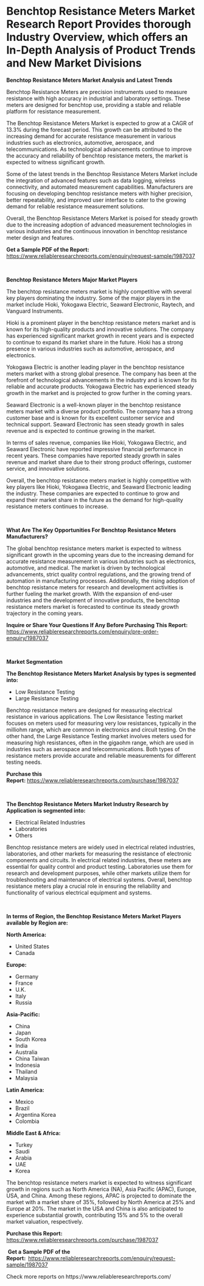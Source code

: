 <p><h1>Benchtop Resistance Meters Market Research Report Provides thorough Industry Overview, which offers an In-Depth Analysis of Product Trends and New Market Divisions</h1></p><p><strong>Benchtop Resistance Meters Market Analysis and Latest Trends</strong></p>
<p><p>Benchtop Resistance Meters are precision instruments used to measure resistance with high accuracy in industrial and laboratory settings. These meters are designed for benchtop use, providing a stable and reliable platform for resistance measurement.</p><p>The Benchtop Resistance Meters Market is expected to grow at a CAGR of 13.3% during the forecast period. This growth can be attributed to the increasing demand for accurate resistance measurement in various industries such as electronics, automotive, aerospace, and telecommunications. As technological advancements continue to improve the accuracy and reliability of benchtop resistance meters, the market is expected to witness significant growth.</p><p>Some of the latest trends in the Benchtop Resistance Meters Market include the integration of advanced features such as data logging, wireless connectivity, and automated measurement capabilities. Manufacturers are focusing on developing benchtop resistance meters with higher precision, better repeatability, and improved user interface to cater to the growing demand for reliable resistance measurement solutions.</p><p>Overall, the Benchtop Resistance Meters Market is poised for steady growth due to the increasing adoption of advanced measurement technologies in various industries and the continuous innovation in benchtop resistance meter design and features.</p></p>
<p><strong>Get a Sample PDF of the Report:&nbsp;</strong> <a href="https://www.reliableresearchreports.com/enquiry/request-sample/1987037">https://www.reliableresearchreports.com/enquiry/request-sample/1987037</a></p>
<p>&nbsp;</p>
<p><strong>Benchtop Resistance Meters Major Market Players</strong></p>
<p><p>The benchtop resistance meters market is highly competitive with several key players dominating the industry. Some of the major players in the market include Hioki, Yokogawa Electric, Seaward Electronic, Raytech, and Vanguard Instruments.</p><p>Hioki is a prominent player in the benchtop resistance meters market and is known for its high-quality products and innovative solutions. The company has experienced significant market growth in recent years and is expected to continue to expand its market share in the future. Hioki has a strong presence in various industries such as automotive, aerospace, and electronics.</p><p>Yokogawa Electric is another leading player in the benchtop resistance meters market with a strong global presence. The company has been at the forefront of technological advancements in the industry and is known for its reliable and accurate products. Yokogawa Electric has experienced steady growth in the market and is projected to grow further in the coming years.</p><p>Seaward Electronic is a well-known player in the benchtop resistance meters market with a diverse product portfolio. The company has a strong customer base and is known for its excellent customer service and technical support. Seaward Electronic has seen steady growth in sales revenue and is expected to continue growing in the market.</p><p>In terms of sales revenue, companies like Hioki, Yokogawa Electric, and Seaward Electronic have reported impressive financial performance in recent years. These companies have reported steady growth in sales revenue and market share due to their strong product offerings, customer service, and innovative solutions.</p><p>Overall, the benchtop resistance meters market is highly competitive with key players like Hioki, Yokogawa Electric, and Seaward Electronic leading the industry. These companies are expected to continue to grow and expand their market share in the future as the demand for high-quality resistance meters continues to increase.</p></p>
<p>&nbsp;</p>
<p><strong>What Are The Key Opportunities For Benchtop Resistance Meters Manufacturers?</strong></p>
<p><p>The global benchtop resistance meters market is expected to witness significant growth in the upcoming years due to the increasing demand for accurate resistance measurement in various industries such as electronics, automotive, and medical. The market is driven by technological advancements, strict quality control regulations, and the growing trend of automation in manufacturing processes. Additionally, the rising adoption of benchtop resistance meters for research and development activities is further fueling the market growth. With the expansion of end-user industries and the development of innovative products, the benchtop resistance meters market is forecasted to continue its steady growth trajectory in the coming years.</p></p>
<p><strong>Inquire or Share Your Questions If Any Before Purchasing This Report:</strong> <a href="https://www.reliableresearchreports.com/enquiry/pre-order-enquiry/1987037">https://www.reliableresearchreports.com/enquiry/pre-order-enquiry/1987037</a></p>
<p>&nbsp;</p>
<p><strong>Market Segmentation</strong></p>
<p><strong>The Benchtop Resistance Meters Market Analysis by types is segmented into:</strong></p>
<p><ul><li>Low Resistance Testing</li><li>Large Resistance Testing</li></ul></p>
<p><p>Benchtop resistance meters are designed for measuring electrical resistance in various applications. The Low Resistance Testing market focuses on meters used for measuring very low resistances, typically in the milliohm range, which are common in electronics and circuit testing. On the other hand, the Large Resistance Testing market involves meters used for measuring high resistances, often in the gigaohm range, which are used in industries such as aerospace and telecommunications. Both types of resistance meters provide accurate and reliable measurements for different testing needs.</p></p>
<p><strong>Purchase this Report:&nbsp;</strong><a href="https://www.reliableresearchreports.com/purchase/1987037">https://www.reliableresearchreports.com/purchase/1987037</a></p>
<p>&nbsp;</p>
<p><strong>The Benchtop Resistance Meters Market Industry Research by Application is segmented into:</strong></p>
<p><ul><li>Electrical Related Industries</li><li>Laboratories</li><li>Others</li></ul></p>
<p><p>Benchtop resistance meters are widely used in electrical related industries, laboratories, and other markets for measuring the resistance of electronic components and circuits. In electrical related industries, these meters are essential for quality control and product testing. Laboratories use them for research and development purposes, while other markets utilize them for troubleshooting and maintenance of electrical systems. Overall, benchtop resistance meters play a crucial role in ensuring the reliability and functionality of various electrical equipment and systems.</p></p>
<p>&nbsp;</p>
<p><strong>In terms of Region, the Benchtop Resistance Meters Market Players available by Region are:</strong></p>
<p>
    <p> <strong> North America: </strong>
        <ul>
            <li>United States</li>
            <li>Canada</li>
        </ul>
        </p> 
    <p> <strong> Europe: </strong>
        <ul>
            <li>Germany</li>
            <li>France</li>
            <li>U.K.</li>
            <li>Italy</li>
            <li>Russia</li>
        </ul>
        </p> 
    <p> <strong> Asia-Pacific: </strong>
        <ul>
            <li>China</li>
            <li>Japan</li>
            <li>South Korea</li>
            <li>India</li>
            <li>Australia</li>
            <li>China Taiwan</li>
            <li>Indonesia</li>
            <li>Thailand</li>
            <li>Malaysia</li>
        </ul>
        </p> 
    <p> <strong> Latin America: </strong>
        <ul>
            <li>Mexico</li>
            <li>Brazil</li>
            <li>Argentina Korea</li>
            <li>Colombia</li>
        </ul>
        </p> 
    <p> <strong> Middle East & Africa: </strong>
        <ul>
            <li>Turkey</li>
            <li>Saudi</li>
            <li>Arabia</li>
            <li>UAE</li>
            <li>Korea</li>
        </ul>
    </p>
    </p>
<p><p>The benchtop resistance meters market is expected to witness significant growth in regions such as North America (NA), Asia Pacific (APAC), Europe, USA, and China. Among these regions, APAC is projected to dominate the market with a market share of 35%, followed by North America at 25% and Europe at 20%. The market in the USA and China is also anticipated to experience substantial growth, contributing 15% and 5% to the overall market valuation, respectively.</p></p>
<p><strong>Purchase this Report: </strong><a href="https://www.reliableresearchreports.com/purchase/1987037">https://www.reliableresearchreports.com/purchase/1987037</a></p>
<p>&nbsp;<strong>Get a Sample PDF of the Report:&nbsp;&nbsp;</strong><a href="https://www.reliableresearchreports.com/enquiry/request-sample/1987037">https://www.reliableresearchreports.com/enquiry/request-sample/1987037</a></p>
<p><strong></strong></p>
<p>Check more reports on https://www.reliableresearchreports.com/</p>